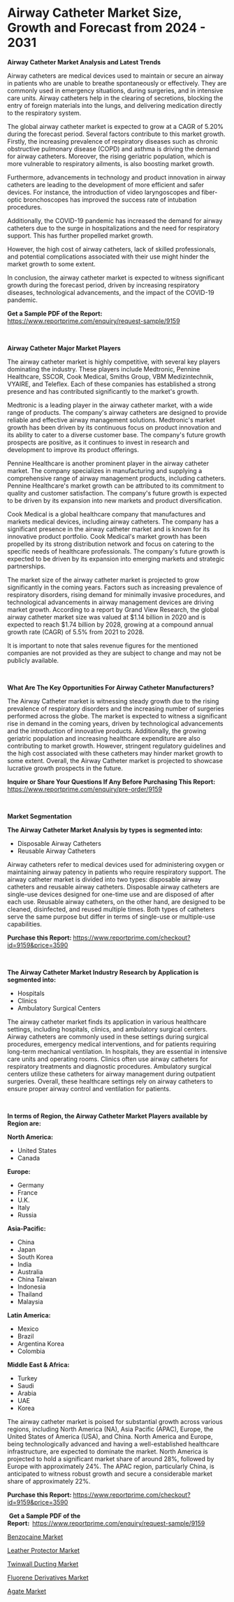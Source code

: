 <p><h1>Airway Catheter Market Size, Growth and Forecast from 2024 - 2031</h1></p><p><strong>Airway Catheter Market Analysis and Latest Trends</strong></p>
<p><p>Airway catheters are medical devices used to maintain or secure an airway in patients who are unable to breathe spontaneously or effectively. They are commonly used in emergency situations, during surgeries, and in intensive care units. Airway catheters help in the clearing of secretions, blocking the entry of foreign materials into the lungs, and delivering medication directly to the respiratory system.</p><p>The global airway catheter market is expected to grow at a CAGR of 5.20% during the forecast period. Several factors contribute to this market growth. Firstly, the increasing prevalence of respiratory diseases such as chronic obstructive pulmonary disease (COPD) and asthma is driving the demand for airway catheters. Moreover, the rising geriatric population, which is more vulnerable to respiratory ailments, is also boosting market growth.</p><p>Furthermore, advancements in technology and product innovation in airway catheters are leading to the development of more efficient and safer devices. For instance, the introduction of video laryngoscopes and fiber-optic bronchoscopes has improved the success rate of intubation procedures.</p><p>Additionally, the COVID-19 pandemic has increased the demand for airway catheters due to the surge in hospitalizations and the need for respiratory support. This has further propelled market growth.</p><p>However, the high cost of airway catheters, lack of skilled professionals, and potential complications associated with their use might hinder the market growth to some extent.</p><p>In conclusion, the airway catheter market is expected to witness significant growth during the forecast period, driven by increasing respiratory diseases, technological advancements, and the impact of the COVID-19 pandemic.</p></p>
<p><strong>Get a Sample PDF of the Report:&nbsp;</strong> <a href="https://www.reportprime.com/enquiry/request-sample/9159">https://www.reportprime.com/enquiry/request-sample/9159</a></p>
<p>&nbsp;</p>
<p><strong>Airway Catheter Major Market Players</strong></p>
<p><p>The airway catheter market is highly competitive, with several key players dominating the industry. These players include Medtronic, Pennine Healthcare, SSCOR, Cook Medical, Smiths Group, VBM Medizintechnik, VYAIRE, and Teleflex. Each of these companies has established a strong presence and has contributed significantly to the market's growth.</p><p>Medtronic is a leading player in the airway catheter market, with a wide range of products. The company's airway catheters are designed to provide reliable and effective airway management solutions. Medtronic's market growth has been driven by its continuous focus on product innovation and its ability to cater to a diverse customer base. The company's future growth prospects are positive, as it continues to invest in research and development to improve its product offerings.</p><p>Pennine Healthcare is another prominent player in the airway catheter market. The company specializes in manufacturing and supplying a comprehensive range of airway management products, including catheters. Pennine Healthcare's market growth can be attributed to its commitment to quality and customer satisfaction. The company's future growth is expected to be driven by its expansion into new markets and product diversification.</p><p>Cook Medical is a global healthcare company that manufactures and markets medical devices, including airway catheters. The company has a significant presence in the airway catheter market and is known for its innovative product portfolio. Cook Medical's market growth has been propelled by its strong distribution network and focus on catering to the specific needs of healthcare professionals. The company's future growth is expected to be driven by its expansion into emerging markets and strategic partnerships.</p><p>The market size of the airway catheter market is projected to grow significantly in the coming years. Factors such as increasing prevalence of respiratory disorders, rising demand for minimally invasive procedures, and technological advancements in airway management devices are driving market growth. According to a report by Grand View Research, the global airway catheter market size was valued at $1.14 billion in 2020 and is expected to reach $1.74 billion by 2028, growing at a compound annual growth rate (CAGR) of 5.5% from 2021 to 2028.</p><p>It is important to note that sales revenue figures for the mentioned companies are not provided as they are subject to change and may not be publicly available.</p></p>
<p>&nbsp;</p>
<p><strong>What Are The Key Opportunities For Airway Catheter Manufacturers?</strong></p>
<p><p>The Airway Catheter market is witnessing steady growth due to the rising prevalence of respiratory disorders and the increasing number of surgeries performed across the globe. The market is expected to witness a significant rise in demand in the coming years, driven by technological advancements and the introduction of innovative products. Additionally, the growing geriatric population and increasing healthcare expenditure are also contributing to market growth. However, stringent regulatory guidelines and the high cost associated with these catheters may hinder market growth to some extent. Overall, the Airway Catheter market is projected to showcase lucrative growth prospects in the future.</p></p>
<p><strong>Inquire or Share Your Questions If Any Before Purchasing This Report:</strong> <a href="https://www.reportprime.com/enquiry/pre-order/9159">https://www.reportprime.com/enquiry/pre-order/9159</a></p>
<p>&nbsp;</p>
<p><strong>Market Segmentation</strong></p>
<p><strong>The Airway Catheter Market Analysis by types is segmented into:</strong></p>
<p><ul><li>Disposable Airway Catheters</li><li>Reusable Airway Catheters</li></ul></p>
<p><p>Airway catheters refer to medical devices used for administering oxygen or maintaining airway patency in patients who require respiratory support. The airway catheter market is divided into two types: disposable airway catheters and reusable airway catheters. Disposable airway catheters are single-use devices designed for one-time use and are disposed of after each use. Reusable airway catheters, on the other hand, are designed to be cleaned, disinfected, and reused multiple times. Both types of catheters serve the same purpose but differ in terms of single-use or multiple-use capabilities.</p></p>
<p><strong>Purchase this Report:&nbsp;</strong><a href="https://www.reportprime.com/checkout?id=9159&price=3590">https://www.reportprime.com/checkout?id=9159&price=3590</a></p>
<p>&nbsp;</p>
<p><strong>The Airway Catheter Market Industry Research by Application is segmented into:</strong></p>
<p><ul><li>Hospitals</li><li>Clinics</li><li>Ambulatory Surgical Centers</li></ul></p>
<p><p>The airway catheter market finds its application in various healthcare settings, including hospitals, clinics, and ambulatory surgical centers. Airway catheters are commonly used in these settings during surgical procedures, emergency medical interventions, and for patients requiring long-term mechanical ventilation. In hospitals, they are essential in intensive care units and operating rooms. Clinics often use airway catheters for respiratory treatments and diagnostic procedures. Ambulatory surgical centers utilize these catheters for airway management during outpatient surgeries. Overall, these healthcare settings rely on airway catheters to ensure proper airway control and ventilation for patients.</p></p>
<p>&nbsp;</p>
<p><strong>In terms of Region, the Airway Catheter Market Players available by Region are:</strong></p>
<p>
    <p> <strong> North America: </strong>
        <ul>
            <li>United States</li>
            <li>Canada</li>
        </ul>
        </p> 
    <p> <strong> Europe: </strong>
        <ul>
            <li>Germany</li>
            <li>France</li>
            <li>U.K.</li>
            <li>Italy</li>
            <li>Russia</li>
        </ul>
        </p> 
    <p> <strong> Asia-Pacific: </strong>
        <ul>
            <li>China</li>
            <li>Japan</li>
            <li>South Korea</li>
            <li>India</li>
            <li>Australia</li>
            <li>China Taiwan</li>
            <li>Indonesia</li>
            <li>Thailand</li>
            <li>Malaysia</li>
        </ul>
        </p> 
    <p> <strong> Latin America: </strong>
        <ul>
            <li>Mexico</li>
            <li>Brazil</li>
            <li>Argentina Korea</li>
            <li>Colombia</li>
        </ul>
        </p> 
    <p> <strong> Middle East & Africa: </strong>
        <ul>
            <li>Turkey</li>
            <li>Saudi</li>
            <li>Arabia</li>
            <li>UAE</li>
            <li>Korea</li>
        </ul>
    </p>
    </p>
<p><p>The airway catheter market is poised for substantial growth across various regions, including North America (NA), Asia Pacific (APAC), Europe, the United States of America (USA), and China. North America and Europe, being technologically advanced and having a well-established healthcare infrastructure, are expected to dominate the market. North America is projected to hold a significant market share of around 28%, followed by Europe with approximately 24%. The APAC region, particularly China, is anticipated to witness robust growth and secure a considerable market share of approximately 22%.</p></p>
<p><strong>Purchase this Report: </strong><a href="https://www.reportprime.com/checkout?id=9159&price=3590">https://www.reportprime.com/checkout?id=9159&price=3590</a></p>
<p>&nbsp;<strong>Get a Sample PDF of the Report:&nbsp;&nbsp;</strong><a href="https://www.reportprime.com/enquiry/request-sample/9159">https://www.reportprime.com/enquiry/request-sample/9159</a></p>
<p><strong></strong></p>
<p><p><a href="https://medium.com/@clevehilll2023/benzocaine-market-size-and-market-trends-complete-industry-overview-2024-to-2031-112faaa7a3ad">Benzocaine Market</a></p><p><a href="https://medium.com/@clevehilll2023/leather-protector-market-competitive-analysis-market-trends-and-forecast-to-2031-bdb345e10131">Leather Protector Market</a></p><p><a href="https://medium.com/@clevehilll2023/twinwall-ducting-market-competitive-analysis-market-trends-and-forecast-to-2031-cb09605f5e37">Twinwall Ducting Market</a></p><p><a href="https://medium.com/@clevehilll2023/analyzing-fluorene-derivatives-market-global-industry-perspective-and-forecast-2024-to-2031-0ac2b5044ff8">Fluorene Derivatives Market</a></p><p><a href="https://medium.com/@clevehilll2023/agate-market-competitive-analysis-market-trends-and-forecast-to-2031-540f917e5ec1">Agate Market</a></p></p>